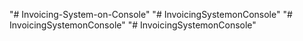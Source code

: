 "# Invoicing-System-on-Console" 
"# InvoicingSystemonConsole" 
"# InvoicingSystemonConsole" 
"# InvoicingSystemonConsole" 
